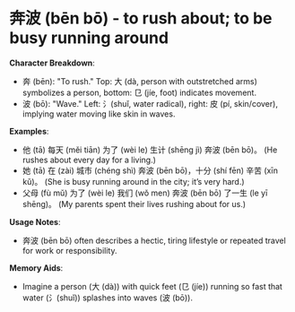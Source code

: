 # **奔波 (bēn bō) - to rush about; to be busy running around**

**Character Breakdown**:  
- 奔 (bēn): "To rush." Top: 大 (dà, person with outstretched arms) symbolizes a person, bottom: 㔾 (jíe, foot) indicates movement.  
- 波 (bō): "Wave." Left: 氵(shuǐ, water radical), right: 皮 (pí, skin/cover), implying water moving like skin in waves.

**Examples**:  
- 他 (tā) 每天 (měi tiān) 为了 (wèi le) 生计 (shēng jì) 奔波 (bēn bō)。 (He rushes about every day for a living.)  
- 她 (tā) 在 (zài) 城市 (chéng shì) 奔波 (bēn bō)，十分 (shí fēn) 辛苦 (xīn kǔ)。 (She is busy running around in the city; it’s very hard.)  
- 父母 (fù mǔ) 为了 (wèi le) 我们 (wǒ men) 奔波 (bēn bō) 了一生 (le yī shēng)。 (My parents spent their lives rushing about for us.)

**Usage Notes**:  
- 奔波 (bēn bō) often describes a hectic, tiring lifestyle or repeated travel for work or responsibility.

**Memory Aids**:  
- Imagine a person (大 (dà)) with quick feet (㔾 (jíe)) running so fast that water (氵(shuǐ)) splashes into waves (波 (bō)).